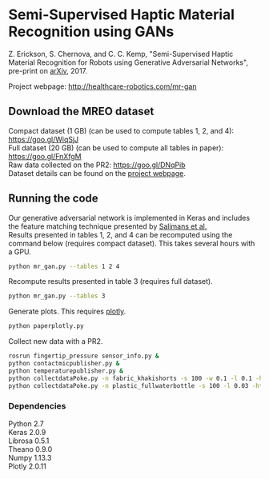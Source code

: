 # Semi-Supervised Haptic Material Recognition using GANs

Z. Erickson, S. Chernova, and C. C. Kemp, "Semi-Supervised Haptic Material Recognition for Robots using Generative Adversarial Networks", pre-print on [arXiv](https://arxiv.org/abs/1707.02796), 2017.

Project webpage: http://healthcare-robotics.com/mr-gan

## Download the MREO dataset
Compact dataset (1 GB) (can be used to compute tables 1, 2, and 4): https://goo.gl/WiqSjJ  
Full dataset (20 GB) (can be used to compute all tables in paper): https://goo.gl/FnXfgM  
Raw data collected on the PR2: https://goo.gl/DNqPib  
Dataset details can be found on the [project webpage](http://healthcare-robotics.com/mr-gan).

## Running the code
Our generative adversarial network is implemented in Keras and includes the feature matching technique presented by [Salimans et al.](https://arxiv.org/abs/1606.03498v1)  
Results presented in tables 1, 2, and 4 can be recomputed using the command below (requires compact dataset). This takes several hours with a GPU.
```bash
python mr_gan.py --tables 1 2 4
```
Recompute results presented in table 3 (requires full dataset).
```bash
python mr_gan.py --tables 3
```
Generate plots. This requires [plotly](https://plot.ly/python/).
```bash
python paperplotly.py
```
Collect new data with a PR2.
```bash
rosrun fingertip_pressure sensor_info.py &
python contactmicpublisher.py &
python temperaturepublisher.py &
python collectdataPoke.py -n fabric_khakishorts -s 100 -w 0.1 -l 0.1 -ht 0.06 -v
python collectdataPoke.py -n plastic_fullwaterbottle -s 100 -l 0.03 -ht 0.08
```

### Dependencies
Python 2.7  
Keras 2.0.9  
Librosa 0.5.1  
Theano 0.9.0  
Numpy 1.13.3  
Plotly 2.0.11

